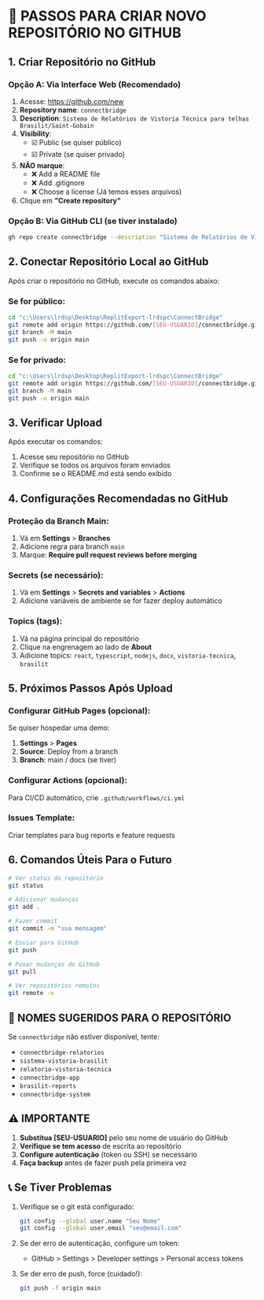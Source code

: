 # 🚀 PASSOS PARA CRIAR NOVO REPOSITÓRIO NO GITHUB

## 1. Criar Repositório no GitHub

### Opção A: Via Interface Web (Recomendado)
1. Acesse: https://github.com/new
2. **Repository name**: `connectbridge`
3. **Description**: `Sistema de Relatórios de Vistoria Técnica para telhas Brasilit/Saint-Gobain`
4. **Visibility**: 
   - ☑️ Public (se quiser público)
   - ☑️ Private (se quiser privado)
5. **NÃO marque**: 
   - ❌ Add a README file
   - ❌ Add .gitignore  
   - ❌ Choose a license
   (Já temos esses arquivos)
6. Clique em **"Create repository"**

### Opção B: Via GitHub CLI (se tiver instalado)
```bash
gh repo create connectbridge --description "Sistema de Relatórios de Vistoria Técnica" --public
```

## 2. Conectar Repositório Local ao GitHub

Após criar o repositório no GitHub, execute os comandos abaixo:

### Se for público:
```bash
cd "c:\Users\lrdsp\Desktop\ReplitExport-lrdspc\ConnectBridge"
git remote add origin https://github.com/[SEU-USUARIO]/connectbridge.git
git branch -M main
git push -u origin main
```

### Se for privado:
```bash
cd "c:\Users\lrdsp\Desktop\ReplitExport-lrdspc\ConnectBridge"
git remote add origin https://github.com/[SEU-USUARIO]/connectbridge.git
git branch -M main
git push -u origin main
```

## 3. Verificar Upload

Após executar os comandos:
1. Acesse seu repositório no GitHub
2. Verifique se todos os arquivos foram enviados
3. Confirme se o README.md está sendo exibido

## 4. Configurações Recomendadas no GitHub

### Proteção da Branch Main:
1. Vá em **Settings** > **Branches**
2. Adicione regra para branch `main`
3. Marque: **Require pull request reviews before merging**

### Secrets (se necessário):
1. Vá em **Settings** > **Secrets and variables** > **Actions**
2. Adicione variáveis de ambiente se for fazer deploy automático

### Topics (tags):
1. Vá na página principal do repositório
2. Clique na engrenagem ao lado de **About**
3. Adicione topics: `react`, `typescript`, `nodejs`, `docx`, `vistoria-tecnica`, `brasilit`

## 5. Próximos Passos Após Upload

### Configurar GitHub Pages (opcional):
Se quiser hospedar uma demo:
1. **Settings** > **Pages**
2. **Source**: Deploy from a branch
3. **Branch**: main / docs (se tiver)

### Configurar Actions (opcional):
Para CI/CD automático, crie `.github/workflows/ci.yml`

### Issues Template:
Criar templates para bug reports e feature requests

## 6. Comandos Úteis Para o Futuro

```bash
# Ver status do repositório
git status

# Adicionar mudanças
git add .

# Fazer commit
git commit -m "sua mensagem"

# Enviar para GitHub
git push

# Puxar mudanças do GitHub
git pull

# Ver repositórios remotos
git remote -v
```

## 🎯 NOMES SUGERIDOS PARA O REPOSITÓRIO

Se `connectbridge` não estiver disponível, tente:
- `connectbridge-relatorios`
- `sistema-vistoria-brasilit`
- `relatorio-vistoria-tecnica`
- `connectbridge-app`
- `brasilit-reports`
- `connectbridge-system`

## ⚠️ IMPORTANTE

1. **Substitua [SEU-USUARIO]** pelo seu nome de usuário do GitHub
2. **Verifique se tem acesso** de escrita ao repositório
3. **Configure autenticação** (token ou SSH) se necessário
4. **Faça backup** antes de fazer push pela primeira vez

## 📞 Se Tiver Problemas

1. Verifique se o git está configurado:
   ```bash
   git config --global user.name "Seu Nome"
   git config --global user.email "seu@email.com"
   ```

2. Se der erro de autenticação, configure um token:
   - GitHub > Settings > Developer settings > Personal access tokens

3. Se der erro de push, force (cuidado!):
   ```bash
   git push -f origin main
   ```
